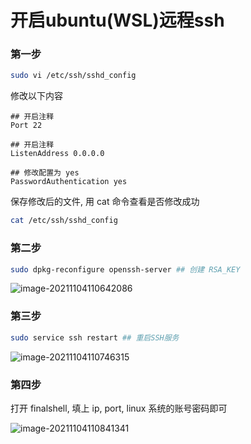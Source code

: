 # 开启ubuntu(WSL)远程ssh

### 第一步

~~~bash
sudo vi /etc/ssh/sshd_config
~~~

修改以下内容

~~~config
## 开启注释
Port 22 

## 开启注释
ListenAddress 0.0.0.0

## 修改配置为 yes
PasswordAuthentication yes
~~~

保存修改后的文件, 用 cat 命令查看是否修改成功

~~~bash
cat /etc/ssh/sshd_config
~~~



### 第二步

~~~bash
sudo dpkg-reconfigure openssh-server ## 创建 RSA_KEY
~~~

![image-20211104110642086](D:\Note_Markdown\Linux\开启ubuntu(WSL)远程ssh\image-20211104110642086.png)



### 第三步

~~~bash
sudo service ssh restart ## 重启SSH服务
~~~

![image-20211104110746315](D:\Note_Markdown\Linux\开启ubuntu(WSL)远程ssh\image-20211104110746315.png)



### 第四步

打开 finalshell, 填上 ip, port, linux 系统的账号密码即可

![image-20211104110841341](D:\Note_Markdown\Linux\开启ubuntu(WSL)远程ssh\image-20211104110841341.png)

